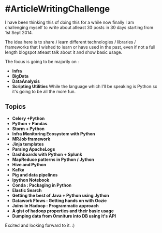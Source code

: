 #ArticleWritingChallenge
=======================

I have been thinking this of doing this for a while now finally I am challenging myself to write about atleast 30 posts in 30 days starting from 1st Sept 2014.

The idea here is to share / learn different technologies / libraries / frameworks that I wished to learn or have used in the past, even if not a full length blogspot atleast talk about it and show basic usage.

The focus is going to be majorily on :
* **Infra**
* **BigData**
* **DataAnalysis**
* **Scripting Utilities**
While the language which I'll be speaking is Python so it's going to be all the more fun.

**Topics**
-----------
* **Celery +Python**
* **Python + Pandas**
* **Storm  + Python**
* **Infra Monitoring Ecosystem with Python**
* **MRJob framework**
* **Jinja templates**
* **Parsing ApacheLogs**
* **Dashboards with Python + Splunk**
* **MapReduce patterns in Python / Jython**
* **Hive and Python**
* **Kafka**
* **Pig and data pipelines**
* **Ipython Notebook**
* **Conda : Packaging in Python**
* **Elastic Search**
* **Getting the best of Java  + Python using Jython**
* **Datawork Flows : Getting hands on with Oozie**
* **Joins in Hadoop : Programmatic approach**
* **A gist of hadoop properties and their basic usage**
* **Dumping data from Omniture into DB using it's API**

Excited and looking forward to it. :)
